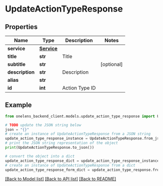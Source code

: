 # UpdateActionTypeResponse


## Properties

Name | Type | Description | Notes
------------ | ------------- | ------------- | -------------
**service** | [**Service**](Service.md) |  | 
**title** | **str** | Title | 
**subtitle** | **str** |  | [optional] 
**description** | **str** | Description | 
**alias** | **str** |  | 
**id** | **int** | Action Type ID | 

## Example

```python
from onelens_backend_client.models.update_action_type_response import UpdateActionTypeResponse

# TODO update the JSON string below
json = "{}"
# create an instance of UpdateActionTypeResponse from a JSON string
update_action_type_response_instance = UpdateActionTypeResponse.from_json(json)
# print the JSON string representation of the object
print(UpdateActionTypeResponse.to_json())

# convert the object into a dict
update_action_type_response_dict = update_action_type_response_instance.to_dict()
# create an instance of UpdateActionTypeResponse from a dict
update_action_type_response_form_dict = update_action_type_response.from_dict(update_action_type_response_dict)
```
[[Back to Model list]](../README.md#documentation-for-models) [[Back to API list]](../README.md#documentation-for-api-endpoints) [[Back to README]](../README.md)


